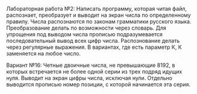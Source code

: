 Лабораторная работа №2:
Написать программу, которая читая файл, распознает, преобразует и выводит на экран числа по определенному правилу. Числа распознаются по законам грамматики русского языка. Преобразование делать по возможности через словарь. Для упрощения под выводом числа прописью подразумевается последовательный вывод всех цифр числа. Распознование делать через регулярные выражения. В вариантах, где есть параметр К, К заменяется на любое число.



Вариант №16:
Четные двоичные числа, не превышающие 8192, в которых встречается не более одной серии из трех подряд идущих нуля. Выводит на экран цифры числа, исключая нули. Отдельно выводится прописью номер позиции, с которой начинается эта серия.
